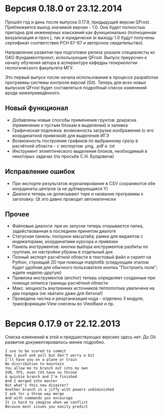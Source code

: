 # Версия 0.18.0 от 23.12.2014

Прошёл год и день после выпуска 0.17.9, предыдущей версии QFrost. Приближается выход значимой версии - 1.0.
Она будет полностью пригодна для инженерных изысканий как функционально (полноценная визуализация и проч.),
так и юридически (к выходу 1.0 будут получены сертификат соответствия РСН 67-87 и авторское свидетельство).

Направление развития при подготовке релиза указали специалисты из ОАО Фундаментпроект, использующие QFrost.
Выпуск приурочен к началу обучения автора в аспирантуре кафедры геокриологии геологического факультета МГУ.

Это первый выпуск после начала использования в процессе разработки программы системы контроля версий (Git).
Теперь для всех новых выпусков QFrost будет составляться подробный список изменений вроде нижеприведённого.

## Новый функционал

  - Добавлены новые способы применения грунтов: докраска (применение к пустым блокам в выделении) и заливка
  - Графическая подложка: возможность загрузки изображения (с его координатной привязкой) для выделения ИГЭ
  - Возможность построения графиков по выбранному срезу в расчётной области - с экспортом .png, .pdf и .txt
  - Инструмент эллиптического выделения блоков, необходимый в некоторых задачах (по просьбе С.Н. Булдовича)

## Исправление ошибок

  - При экспорте результатов журналирования в CSV сохраняются обе координаты центров (а не дублирующаяся Y)
  - Диалоги теперь не дописывают тире и название программы к заголовку: Qt это давно проводит автоматически

## Прочее

  - Файловые диалоги: при их запуске теперь открывается папка, задействованная в последнем принятом диалоге
  - Статусная панель: ползунок масштаба; рамки для виджетов с индикаторами, координатами курсора и привязки
  - Панель инструментов: кнопки выбора инструментов разбиты по группам, их настройки убраны в отдельный док
  - Полный экспорт расчётной области в текстовый файл и скрипт на Python, строящий 2D при помощи matplotlib
    (следующим этапом будет удобная для обычного пользователя кнопка "Построить поле"; ждите неделю-другую)
  - Привязка инструментов (anchor) теперь определяет созданные при помощи эллипса границы расчётной области 
  - Макс. мощность внутренних источников теплопотока увеличена на два порядка (не хватало даже для бетона!)
  - Проведена чистка и реорганизация кода - отделено 3 модуля, трансформации View снесены во ViewBase и пр.

# Версия 0.17.9 от 22.12.2013

Списка изменений в этой и предшествующих версиях здесь нет. До Git развитие документировалось менее подробно.

~~~~
I use to be scared to commit
Now I push and pull but don't worry a bit
I'll have you on a plane or train
No distribution to maintain
You allow me to branch out into my own
SVN, TFS, even CVS have no throne 
A quickie branch and I'm finished
And I merged into master
But what's this new disaster?
Another branch in a jiffy with powers undiminished
I ask for a three way merge
And with commands you encourage
It is hard to imagine when we conflict
Because most issues you easily predict
~~~~
